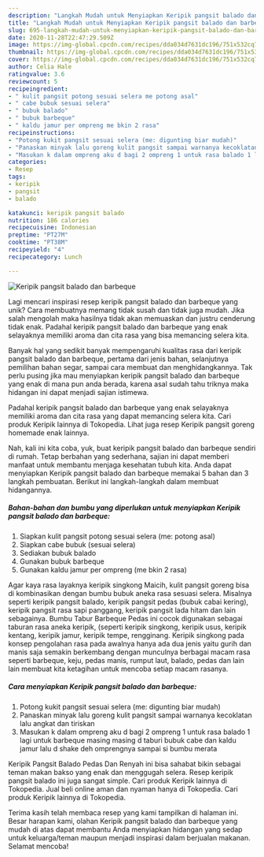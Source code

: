 ```yaml
---
description: "Langkah Mudah untuk Menyiapkan Keripik pangsit balado dan barbeque Anti Gagal"
title: "Langkah Mudah untuk Menyiapkan Keripik pangsit balado dan barbeque Anti Gagal"
slug: 695-langkah-mudah-untuk-menyiapkan-keripik-pangsit-balado-dan-barbeque-anti-gagal
date: 2020-11-28T22:47:29.509Z
image: https://img-global.cpcdn.com/recipes/dda034d7631dc196/751x532cq70/keripik-pangsit-balado-dan-barbeque-foto-resep-utama.jpg
thumbnail: https://img-global.cpcdn.com/recipes/dda034d7631dc196/751x532cq70/keripik-pangsit-balado-dan-barbeque-foto-resep-utama.jpg
cover: https://img-global.cpcdn.com/recipes/dda034d7631dc196/751x532cq70/keripik-pangsit-balado-dan-barbeque-foto-resep-utama.jpg
author: Celia Hale
ratingvalue: 3.6
reviewcount: 5
recipeingredient:
- " kulit pangsit potong sesuai selera me potong asal"
- " cabe bubuk sesuai selera"
- " bubuk balado"
- " bubuk barbeque"
- " kaldu jamur per ompreng me bkin 2 rasa"
recipeinstructions:
- "Potong kukit pangsit sesuai selera (me: digunting biar mudah)"
- "Panaskan minyak lalu goreng kulit pangsit sampai warnanya kecoklatan lalu angkat dan tiriskan"
- "Masukan k dalam ompreng aku d bagi 2 ompreng 1 untuk rasa balado 1 lagi untuk barbeque masing masing d taburi bubuk cabe dan kaldu jamur lalu d shake deh omprengnya sampai si bumbu merata"
categories:
- Resep
tags:
- keripik
- pangsit
- balado

katakunci: keripik pangsit balado 
nutrition: 186 calories
recipecuisine: Indonesian
preptime: "PT27M"
cooktime: "PT38M"
recipeyield: "4"
recipecategory: Lunch

---
```



![Keripik pangsit balado dan barbeque](https://img-global.cpcdn.com/recipes/dda034d7631dc196/751x532cq70/keripik-pangsit-balado-dan-barbeque-foto-resep-utama.jpg)

Lagi mencari inspirasi resep keripik pangsit balado dan barbeque yang unik? Cara membuatnya memang tidak susah dan tidak juga mudah. Jika salah mengolah maka hasilnya tidak akan memuaskan dan justru cenderung tidak enak. Padahal keripik pangsit balado dan barbeque yang enak selayaknya memiliki aroma dan cita rasa yang bisa memancing selera kita.

Banyak hal yang sedikit banyak mempengaruhi kualitas rasa dari keripik pangsit balado dan barbeque, pertama dari jenis bahan, selanjutnya pemilihan bahan segar, sampai cara membuat dan menghidangkannya. Tak perlu pusing jika mau menyiapkan keripik pangsit balado dan barbeque yang enak di mana pun anda berada, karena asal sudah tahu triknya maka hidangan ini dapat menjadi sajian istimewa.

Padahal keripik pangsit balado dan barbeque yang enak selayaknya memiliki aroma dan cita rasa yang dapat memancing selera kita. Cari produk Keripik lainnya di Tokopedia. Lihat juga resep Keripik pangsit goreng homemade enak lainnya.


Nah, kali ini kita coba, yuk, buat keripik pangsit balado dan barbeque sendiri di rumah. Tetap berbahan yang sederhana, sajian ini dapat memberi manfaat untuk membantu menjaga kesehatan tubuh kita. Anda dapat menyiapkan Keripik pangsit balado dan barbeque memakai 5 bahan dan 3 langkah pembuatan. Berikut ini langkah-langkah dalam membuat hidangannya.

<!--inarticleads1-->

##### Bahan-bahan dan bumbu yang diperlukan untuk menyiapkan Keripik pangsit balado dan barbeque:

1. Siapkan  kulit pangsit potong sesuai selera (me: potong asal)
1. Siapkan  cabe bubuk (sesuai selera)
1. Sediakan  bubuk balado
1. Gunakan  bubuk barbeque
1. Gunakan  kaldu jamur per ompreng (me bkin 2 rasa)


Agar kaya rasa layaknya keripik singkong Maicih, kulit pangsit goreng bisa di kombinasikan dengan bumbu bubuk aneka rasa sesuasi selera. Misalnya seperti keripik pangsit balado, keripik pangsit pedas (bubuk cabai kering), keripik pangsit rasa sapi panggang, keripik pangsit lada hitam dan lain sebagainya. Bumbu Tabur Barbeque Pedas ini cocok digunakan sebagai taburan rasa aneka keripik, (seperti keripik singkong, keripik usus, keripik kentang, keripik jamur, keripik tempe, rengginang. Keripik singkong pada konsep pengolahan rasa pada awalnya hanya ada dua jenis yaitu gurih dan manis saja semakin berkembang dengan munculnya berbagai macam rasa seperti barbeque, keju, pedas manis, rumput laut, balado, pedas dan lain lain membuat kita ketagihan untuk mencoba setiap macam rasanya. 

<!--inarticleads2-->

##### Cara menyiapkan Keripik pangsit balado dan barbeque:

1. Potong kukit pangsit sesuai selera (me: digunting biar mudah)
1. Panaskan minyak lalu goreng kulit pangsit sampai warnanya kecoklatan lalu angkat dan tiriskan
1. Masukan k dalam ompreng aku d bagi 2 ompreng 1 untuk rasa balado 1 lagi untuk barbeque masing masing d taburi bubuk cabe dan kaldu jamur lalu d shake deh omprengnya sampai si bumbu merata


Keripik Pangsit Balado Pedas Dan Renyah ini bisa sahabat bikin sebagai teman makan bakso yang enak dan menggugah selera. Resep keripik pangsit balado ini juga sangat simple. Cari produk Keripik lainnya di Tokopedia. Jual beli online aman dan nyaman hanya di Tokopedia. Cari produk Keripik lainnya di Tokopedia. 

Terima kasih telah membaca resep yang kami tampilkan di halaman ini. Besar harapan kami, olahan Keripik pangsit balado dan barbeque yang mudah di atas dapat membantu Anda menyiapkan hidangan yang sedap untuk keluarga/teman maupun menjadi inspirasi dalam berjualan makanan. Selamat mencoba!
